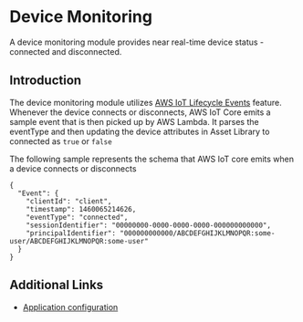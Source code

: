 # Device Monitoring

A device monitoring module provides near real-time device status - connected and disconnected.

## Introduction

The device monitoring module utilizes [AWS IoT Lifecycle Events](https://docs.aws.amazon.com/iot/latest/developerguide/life-cycle-events.html) feature. Whenever the device connects or disconnects, AWS IoT Core emits a sample event that is then picked up by AWS Lambda. It parses the eventType and then updating the device attributes in Asset Library to connected as `true` or `false`

The following sample represents the schema that AWS IoT core emits when a device connects or disconnects

```
{
  "Event": {
    "clientId": "client",
    "timestamp": 1460065214626,
    "eventType": "connected",
    "sessionIdentifier": "00000000-0000-0000-0000-000000000000",
    "principalIdentifier": "000000000000/ABCDEFGHIJKLMNOPQR:some-user/ABCDEFGHIJKLMNOPQR:some-user"
  }
}
```

## Additional Links

- [Application configuration](docs/configuration.md)

